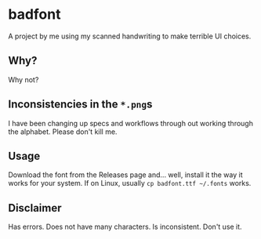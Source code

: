 # badfont

A project by me using my scanned handwriting to make terrible UI choices.

## Why?

Why not?

## Inconsistencies in the `*.png`s

I have been changing up specs and workflows through out working through the
alphabet. Please don't kill me.

## Usage

Download the font from the Releases page and... well, install it the way it
works for your system. If on Linux, usually `cp badfont.ttf ~/.fonts` works.

## Disclaimer

Has errors. Does not have many characters. Is inconsistent. Don't use it.

